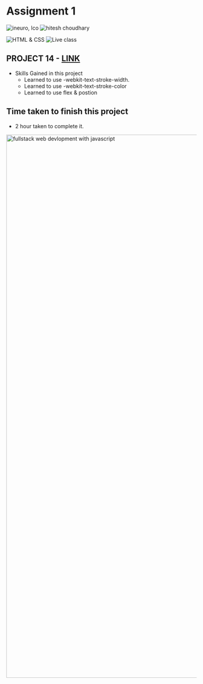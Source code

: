 # Assignment 1

![ineuro, lco](https://img.shields.io/badge/iNeuron-LCO-green)
![hitesh choudhary](https://img.shields.io/badge/Hitesh--Choudhary-Full--stack--JS--bootcamp-red)

![HTML & CSS](https://img.shields.io/badge/HTML-CSS-orange)
![Live class](https://img.shields.io/badge/LIVE--CLASS-PROJECT--14-lightgrey)

## PROJECT 14 - [LINK ](https://liveproj-14.netlify.app/)

-   Skills Gained in this project
    -   Learned to use -webkit-text-stroke-width.
    -   Learned to use -webkit-text-stroke-color
    -   Learned to use flex & postion


## Time taken to finish this project

-   2 hour taken to complete it.


<img width="1437" alt="fullstack web devlopment with javascript" src="https://user-images.githubusercontent.com/86046138/190900501-d4c3ecea-8f76-4d78-ab7c-c69d1e487655.png">
